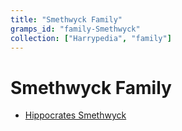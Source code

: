 ```yaml
---
title: "Smethwyck Family"
gramps_id: "family-Smethwyck"
collection: ["Harrypedia", "family"]
---
```


# Smethwyck Family

- [Hippocrates Smethwyck](/Harrypedia/people/Smethwyck/Hippocrates/)
